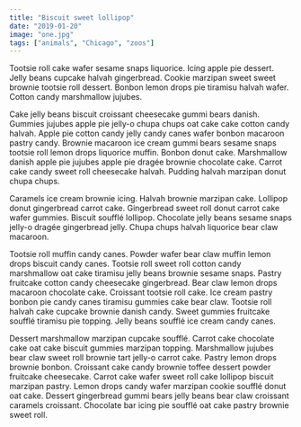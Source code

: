 ```yaml
---
title: "Biscuit sweet lollipop"
date: "2019-01-20"
image: "one.jpg"
tags: ["animals", "Chicago", "zoos"]
---
```


Tootsie roll cake wafer sesame snaps liquorice. Icing apple pie dessert. Jelly beans cupcake halvah gingerbread. Cookie marzipan sweet sweet brownie tootsie roll dessert. Bonbon lemon drops pie tiramisu halvah wafer. Cotton candy marshmallow jujubes.

Cake jelly beans biscuit croissant cheesecake gummi bears danish. Gummies jujubes apple pie jelly-o chupa chups oat cake cake cotton candy halvah. Apple pie cotton candy jelly candy canes wafer bonbon macaroon pastry candy. Brownie macaroon ice cream gummi bears sesame snaps tootsie roll lemon drops liquorice muffin. Bonbon donut cake. Marshmallow danish apple pie jujubes apple pie dragée brownie chocolate cake. Carrot cake candy sweet roll cheesecake halvah. Pudding halvah marzipan donut chupa chups.

Caramels ice cream brownie icing. Halvah brownie marzipan cake. Lollipop donut gingerbread carrot cake. Gingerbread sweet roll donut carrot cake wafer gummies. Biscuit soufflé lollipop. Chocolate jelly beans sesame snaps jelly-o dragée gingerbread jelly. Chupa chups halvah liquorice bear claw macaroon.

Tootsie roll muffin candy canes. Powder wafer bear claw muffin lemon drops biscuit candy canes. Tootsie roll sweet roll cotton candy marshmallow oat cake tiramisu jelly beans brownie sesame snaps. Pastry fruitcake cotton candy cheesecake gingerbread. Bear claw lemon drops macaroon chocolate cake. Croissant tootsie roll cake. Ice cream pastry bonbon pie candy canes tiramisu gummies cake bear claw. Tootsie roll halvah cake cupcake brownie danish candy. Sweet gummies fruitcake soufflé tiramisu pie topping. Jelly beans soufflé ice cream candy canes.

Dessert marshmallow marzipan cupcake soufflé. Carrot cake chocolate cake oat cake biscuit gummies marzipan topping. Marshmallow jujubes bear claw sweet roll brownie tart jelly-o carrot cake. Pastry lemon drops brownie bonbon. Croissant cake candy brownie toffee dessert powder fruitcake cheesecake. Carrot cake wafer sweet roll cake lollipop biscuit marzipan pastry. Lemon drops candy wafer marzipan cookie soufflé donut oat cake. Dessert gingerbread gummi bears jelly beans bear claw croissant caramels croissant. Chocolate bar icing pie soufflé oat cake pastry brownie sweet roll.


